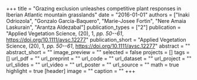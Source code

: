 +++
title = "Grazing exclusion unleashes competitive plant responses in Iberian Atlantic mountain grasslands"
date = "2016-01-01"
authors = ["Inaki Odriozola", "Gonzalo García-Baquero", "Marie-Josee Fortin", "Nere Amaia Laskurain", "Arantza Aldezabal"]
publication_types = ["2"]
publication = "Applied Vegetation Science, (20), 1, _pp. 50--61_, https://doi.org/10.1111/avsc.12277"
publication_short = "Applied Vegetation Science, (20), 1, _pp. 50--61_, https://doi.org/10.1111/avsc.12277"
abstract = ""
abstract_short = ""
image_preview = ""
selected = false
projects = []
tags = []
url_pdf = ""
url_preprint = ""
url_code = ""
url_dataset = ""
url_project = ""
url_slides = ""
url_video = ""
url_poster = ""
url_source = ""
math = true
highlight = true
[header]
image = ""
caption = ""
+++
